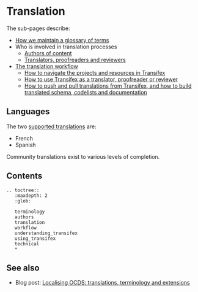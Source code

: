 # Translation

The sub-pages describe:

* [How we maintain a glossary of terms](terminology)
* Who is involved in translation processes
  * [Authors of content](authors)
  * [Translators, proofreaders and reviewers](translation)
* [The translation workflow](workflow)
  * [How to navigate the projects and resources in Transifex](understanding_transifex)
  * [How to use Transifex as a translator, proofreader or reviewer](using_transifex)
  * [How to push and pull translations from Transifex, and how to build translated schema, codelists and documentation](technical)

## Languages

The two [supported translations](https://docs.google.com/document/d/1GLwWTpgDDkKmMr1hZE4D75LI8VQtFiD0VA7TF_FvY_Q/edit) are:

* French
* Spanish

Community translations exist to various levels of completion.

## Contents

```eval_rst
.. toctree::
   :maxdepth: 2
   :glob:

   terminology
   authors
   translation
   workflow
   understanding_transifex
   using_transifex
   technical
   *
```

## See also

* Blog post: [Localising OCDS: translations, terminology and extensions](https://www.open-contracting.org/2016/07/26/localising-ocds-translations-terminology-extensions/)
